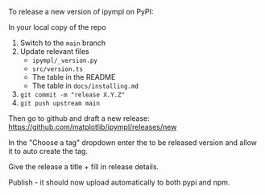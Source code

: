  To release a new version of ipympl on PyPI:

In your local copy  of the repo

1. Switch to the `main` branch
2. Update relevant files
    - `ipympl/_version.py`
    - `src/version.ts`
    - The table in the README
    - The table in `docs/installing.md`
3. `git commit -m "release X.Y.Z"`
4. `git push upstream main`

Then go to github and draft a new release: https://github.com/matplotlib/ipympl/releases/new

In the "Choose a tag" dropdown enter the to be released version and allow it to auto create the tag.

Give the release a title + fill in release details.

Publish - it should now upload automatically to both pypi and npm.
